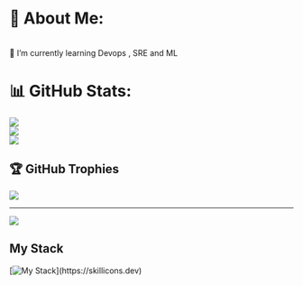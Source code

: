 # 💫 About Me:
<br>🌱 I’m currently learning Devops , SRE and ML<br>

# 📊 GitHub Stats:
![](https://github-readme-stats.vercel.app/api?username=ravin00&theme=default_repocard&hide_border=false&include_all_commits=true&count_private=true)<br/>
![](https://nirzak-streak-stats.vercel.app/?user=ravin00&theme=default_repocard&hide_border=false)<br/>
![](https://github-readme-stats.vercel.app/api/top-langs/?username=ravin00&theme=default_repocard&hide_border=false&include_all_commits=true&count_private=true&layout=compact)

## 🏆 GitHub Trophies
![](https://github-profile-trophy.vercel.app/?username=ravin00&theme=default&no-frame=false&no-bg=false&margin-w=4)

---
[![](https://visitcount.itsvg.in/api?id=ravin00&icon=4&color=0)](https://visitcount.itsvg.in)

<!-- Proudly created with GPRM ( https://gprm.itsvg.in ) -->

## My Stack
[![My Stack](https://skillicons.dev/icons?i=js,html,css,js,ts,nextjs,react,)](https://skillicons.dev)
